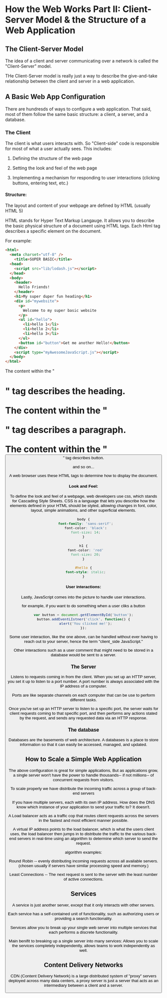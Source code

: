 # How the Web Works Part II: Client-Server Model & the Structure of a Web Application

## The Client-Server Model

The idea of a client and server communicating over a network is called the "Client-Server" model. 

THe Client-Server model is really just a way to describe the give-and-take relationship between the client and server in a web application.

## A Basic Web App Configuration

There are hundresds of ways to configure a web application. That said, most of them follow the same basic structure: a client, a server, and a database.

### The Client

The client is what users interacts with. So "Client-side" code is responsible for most of what a user actually sees. This includes:

1. Defining the structure of the web page

2. Setting the look and feel of the web page

3. Implementing a mechanism for responding to user interactions (clicking buttons, entering text, etc.)

#### Structure:

The layout and content of your webpage are defined by HTML (usually HTML 5)

HTML stands for Hyper Text Markup Langauge. It allows you to describe the basic physical structure of a document using HTML tags. Each Html tag describes a specific element on the document.

For example:
```html
<html>
  <meta charset="utf-8" />
    <title>SUPER BASIC</title>
  <head>
    <script src="lib/lodash.js"></script>
  </head>
  <body>
    <header>
      Hello Friends!
    </header>
    <h1>My super duper fun heading</h1>
    <div id="mywebsite">
      <p>
        Welcome to my super basic website
      </p>
      <ul id="hello">
        <li>hello 1</li>
        <li>hello 2</li>
        <li>hello 3</li>
      </ul>
      <button id="button">Get me another Hello!</button>
    </div>
    <script type="myAwesomeJavaScript.js"></script>
  </body>
</html>
```

The content within the "<h1>" tag describes the heading.

The content within the "<p>" tag describes a paragraph.

The content within the "<button>" tag describes button.

and so on...

A web browser uses these HTML tags to determine how to display the document.

#### Look and Feel:

To define the look and feel of a webpage, web developers use css, which stands for Cascading Style Sheets. CSS is a language that lets you describe how the elements defined in your HTML should be styled, allowing changes in font, color, layout, simple animations, and other superficial elements.

```css
body {
  font-family: 'sans-serif';
  font-color: 'black':
  font-size: 14;
}

h1 {
  font-color: 'red'
  font-size: 20;
}

#hello {
  font-style: italic;
}
```

#### User interactions:

Lastly, JavaScript comes into the picture to handle user interactions.

for example, if you want to do something when a user cliks a button

```js
var button = document.getElementById('button');
button.addEventLIstner('click', function() {
  alert('You clicked me!');
});
```

Some user interaction, like the one above, can be handled without ever having to reach out to your server, hence the term "client_side JavaScript."

Other interactions such as a user comment that might need to be stored in a database would be sent to a server.

### The Server

Listens to requests coming in from the client. When you set up an HTTP server, you set it up to listen to a port number. A port number is always associated with the IP address of a computer. 

Ports are like separate channels on each computer that can be use to perform different tasks. 

Once you've set up an HTTP server to listen to a specific port, the server waits for client requests coming to that specific port, and then performs any actions stated by the request, and sends any requested data via an HTTP response.

### The database

Databases are the basements of web architecture. A databases is a place to store information so that it can easily be accessed, managed, and updated.

## How to Scale a Simple Web Application

The above configuration is great for simple applications, But as applications grow, a single server won't have the power to handle thousands-- if not millions-- of concurrent requests from visitors.

To scale properly we have distribute the incoming traffic across a group of back-end servers

If you have multiple servers, each with its own IP address. How does the DNS know which instance of your application to send your traffic to? It doesn't.

A Load balancer acts as a traffic cop that routes client requests across the servers in the fastest and most efficient manner possible.

A virtual IP address points to the load balancer, which is what the users client uses, the load balancer then jumps in to distribute the traffic to the various back-end servers in real-time using an algorithm to determine which server to send the request.

algorithm examples:

Round Robin -- evenly distributing incoming requests across all available servers. (chosen usually if servers have similar processing speed and memory.)

Least Connections -- The next request is sent to the server with the least number of active connections.

## Services

A service is just another server, except that it only interacts with other servers.

Each service has a self-contained unit of functionality, such as authorizing users or providing a search functionality.

Services allow you to break up your single web server into multiple services that each performs a discrete functionality.

Main benifit to breaking up a single server into many services: Allows you to scale the services completely independently, allows teams to work independently as well.

## Content Delivery Networks

CDN (Content Delivery Network) is a large distributed system of "proxy" servers deployed across many data centers, a proxy server is just a server that acts as an intermediary between a client and a server.














